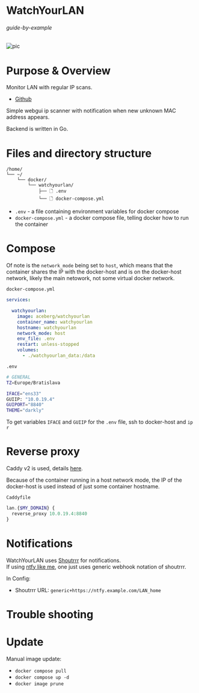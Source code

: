 # WatchYourLAN

###### guide-by-example

![pic](https://i.imgur.com/YDDcvVg.png)

# Purpose & Overview

Monitor LAN with regular IP scans.<br>

* [Github](https://github.com/aceberg/WatchYourLAN)

Simple webgui ip scanner with notification when new unknown MAC address appears.

Backend is written in Go.

# Files and directory structure

```
/home/
└── ~/
    └── docker/
        └── watchyourlan/
            ├── 🗋 .env
            └── 🗋 docker-compose.yml
```              
* `.env` - a file containing environment variables for docker compose
* `docker-compose.yml` - a docker compose file, telling docker how to run the container

# Compose

Of note is the `network_mode` being set to `host`,
which means that the container shares the IP with the docker-host
and is on the docker-host network, likely the main netowork,
not some virtual docker network.

`docker-compose.yml`
```yml
services:

  watchyourlan:
    image: aceberg/watchyourlan
    container_name: watchyourlan
    hostname: watchyourlan
    network_mode: host
    env_file: .env
    restart: unless-stopped
    volumes:
      - ./watchyourlan_data:/data     
```

`.env`
```bash
# GENERAL
TZ=Europe/Bratislava

IFACE="ens33"
GUIIP: "10.0.19.4"
GUIPORT="8840"
THEME="darkly"
```

To get variables `IFACE` and `GUIIP` for the `.env` file,
ssh to docker-host and `ip r`

# Reverse proxy

Caddy v2 is used, details
[here](https://github.com/DoTheEvo/selfhosted-apps-docker/tree/master/caddy_v2).

Because of the container running in a host network mode, the IP of the docker-host
is used instead of just some container hostname.

`Caddyfile`
```php
lan.{$MY_DOMAIN} {
  reverse_proxy 10.0.19.4:8840
}
```

# Notifications

WatchYourLAN uses [Shoutrrr](https://containrrr.dev/shoutrrr/v0.5/services/generic/)
for notifications.<br>
If using [ntfy like me](https://github.com/DoTheEvo/selfhosted-apps-docker/tree/master/gotify-ntfy-signal),
one just uses generic webhook notation of shoutrrr.

In Config:

* Shoutrrr URL: `generic+https://ntfy.example.com/LAN_home`

# Trouble shooting

# Update

Manual image update:

- `docker compose pull`</br>
- `docker compose up -d`</br>
- `docker image prune`

